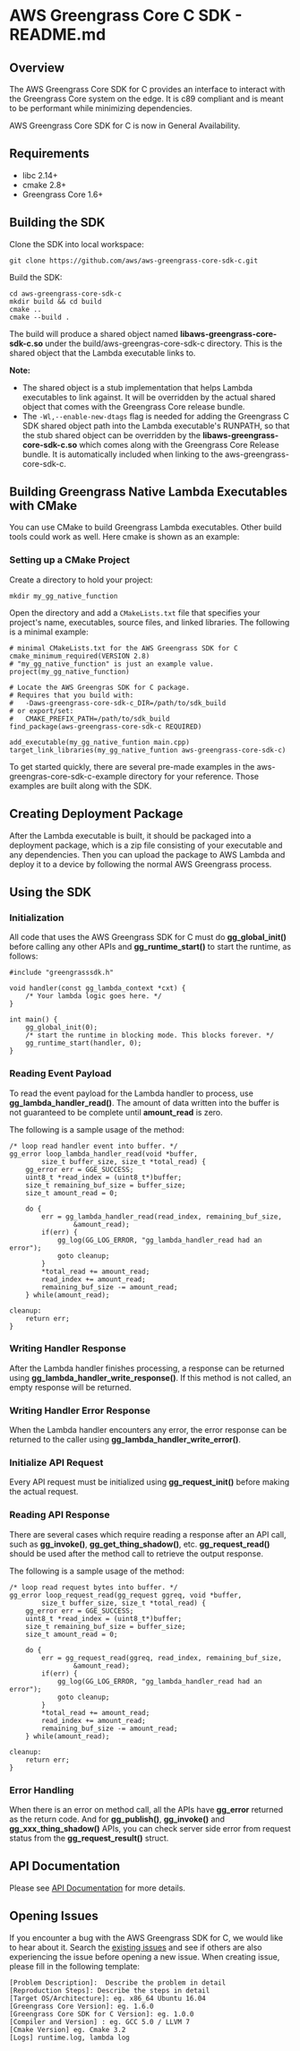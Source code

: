 # AWS Greengrass Core C SDK - README.md

## Overview

The AWS Greengrass Core SDK for C provides an interface to interact with the Greengrass Core system on the edge. It is c89 compliant and is meant to be performant while minimizing dependencies.

AWS Greengrass Core SDK for C is now in General Availability.

## Requirements
* libc 2.14+
* cmake 2.8+
* Greengrass Core 1.6+

## Building the SDK

Clone the SDK into local workspace:

```
git clone https://github.com/aws/aws-greengrass-core-sdk-c.git
```

Build the SDK:

```
cd aws-greengrass-core-sdk-c
mkdir build && cd build
cmake ..
cmake --build .
```

The build will produce a shared object named **libaws-greengrass-core-sdk-c.so** under the build/aws-greengras-core-sdk-c directory. This is the shared object that the Lambda executable links to.

**Note:**
  - The shared object is a stub implementation that helps Lambda executables to link against. It will be overridden by the actual shared object that comes with the Greengrass Core release bundle.
  - The `-Wl,--enable-new-dtags` flag is needed for adding the Greengrass C SDK shared object path into the Lambda executable's RUNPATH, so that the stub shared object can be overridden by the **libaws-greengrass-core-sdk-c.so** which comes along with the Greengrass Core Release bundle. It is automatically included when linking to the aws-greengrass-core-sdk-c.

## Building Greengrass Native Lambda Executables with CMake
You can use CMake to build Greengrass Lambda executables. Other build tools could work as well.
Here cmake is shown as an example:

### Setting up a CMake Project
Create a directory to hold your project:

```
mkdir my_gg_native_function
```

Open the directory and add a `CMakeLists.txt` file that specifies your project's name, executables, source files, and linked libraries. The following is a minimal example:

```
# minimal CMakeLists.txt for the AWS Greengrass SDK for C
cmake_minimum_required(VERSION 2.8)
# "my_gg_native_function" is just an example value.
project(my_gg_native_function)

# Locate the AWS Greengras SDK for C package.
# Requires that you build with:
#   -Daws-greengrass-core-sdk-c_DIR=/path/to/sdk_build
# or export/set:
#   CMAKE_PREFIX_PATH=/path/to/sdk_build
find_package(aws-greengrass-core-sdk-c REQUIRED)

add_executable(my_gg_native_funtion main.cpp)
target_link_libraries(my_gg_native_funtion aws-greengrass-core-sdk-c)
```

To get started quickly, there are several pre-made examples in the aws-greengras-core-sdk-c-example directory for your reference. Those examples are built along with the SDK.

## Creating Deployment Package
After the Lambda executable is built, it should be packaged into a deployment package, which is a zip file consisting of your executable and any dependencies. Then you can upload the package to AWS Lambda and deploy it to a device by following the normal AWS Greengrass process.

## Using the SDK
### Initialization
All code that uses the AWS Greengrass SDK for C must do **gg_global_init()** before calling any other APIs and **gg_runtime_start()** to start the runtime, as follows:
```
#include "greengrasssdk.h"

void handler(const gg_lambda_context *cxt) {
    /* Your lambda logic goes here. */
}

int main() {
    gg_global_init(0);
    /* start the runtime in blocking mode. This blocks forever. */
    gg_runtime_start(handler, 0);
}
```

### Reading Event Payload
To read the event payload for the Lambda handler to process, use **gg_lambda_handler_read()**. The amount of data written into the buffer is not guaranteed to be complete until **amount_read** is zero.

The following is a sample usage of the method:

```
/* loop read handler event into buffer. */
gg_error loop_lambda_handler_read(void *buffer,
        size_t buffer_size, size_t *total_read) {
    gg_error err = GGE_SUCCESS;
    uint8_t *read_index = (uint8_t*)buffer;
    size_t remaining_buf_size = buffer_size;
    size_t amount_read = 0;

    do {
        err = gg_lambda_handler_read(read_index, remaining_buf_size,
                &amount_read);
        if(err) {
            gg_log(GG_LOG_ERROR, "gg_lambda_handler_read had an error");
            goto cleanup;
        }
        *total_read += amount_read;
        read_index += amount_read;
        remaining_buf_size -= amount_read;
    } while(amount_read);

cleanup:
    return err;
}
```
### Writing Handler Response
After the Lambda handler finishes processing, a response can be returned using **gg_lambda_handler_write_response()**. If this method is not called, an empty response will be returned.

### Writing Handler Error Response
When the Lambda handler encounters any error, the error response can be returned to the caller using **gg_lambda_handler_write_error()**.

### Initialize API Request
Every API request must be initialized using **gg_request_init()** before making the actual request.

### Reading API Response
There are several cases which require reading a response after an API call, such as **gg_invoke()**, **gg_get_thing_shadow()**, etc. **gg_request_read()** should be used after the method call to retrieve the output response.

The following is a sample usage of the method:

```
/* loop read request bytes into buffer. */
gg_error loop_request_read(gg_request ggreq, void *buffer,
        size_t buffer_size, size_t *total_read) {
    gg_error err = GGE_SUCCESS;
    uint8_t *read_index = (uint8_t*)buffer;
    size_t remaining_buf_size = buffer_size;
    size_t amount_read = 0;

    do {
        err = gg_request_read(ggreq, read_index, remaining_buf_size,
                &amount_read);
        if(err) {
            gg_log(GG_LOG_ERROR, "gg_lambda_handler_read had an error");
            goto cleanup;
        }
        *total_read += amount_read;
        read_index += amount_read;
        remaining_buf_size -= amount_read;
    } while(amount_read);

cleanup:
    return err;
}
```

### Error Handling
When there is an error on method call, all the APIs have **gg_error** returned as the return code. And for **gg_publish()**, **gg_invoke()** and **gg_xxx_thing_shadow()** APIs, you can check server side error from request status from the **gg_request_result()** struct.

## API Documentation
Please see [API Documentation](http://aws-greengrass-core-sdk-c-docs.s3-website-us-east-1.amazonaws.com/v1.1.0/index.html) for more details.

## Opening Issues
If you encounter a bug with the AWS Greengrass SDK for C, we would like to hear about it. Search the [existing issues](https://github.com/aws/aws-greengrass-core-sdk-c/issues) and see if others are also experiencing the issue before opening a new issue. When creating issue, please fill in the following template:
```
[Problem Description]:  Describe the problem in detail
[Reproduction Steps]: Describe the steps in detail
[Target OS/Architecture]: eg. x86_64 Ubuntu 16.04
[Greengrass Core Version]: eg. 1.6.0
[Greengrass Core SDK for C Version]: eg. 1.0.0
[Compiler and Version] : eg. GCC 5.0 / LLVM 7
[Cmake Version] eg. Cmake 3.2
[Logs] runtime.log, lambda log
```
